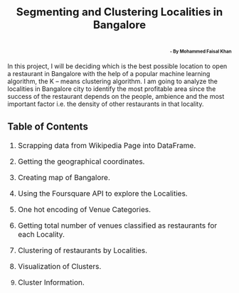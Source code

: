 <h1 align=center><font size = 5>Segmenting and Clustering Localities in Bangalore</font></h1>

<h1 align=right><font size = 1> - By Mohammed Faisal Khan</font></h1>

In this project, I will be deciding which is the best possible location to open a restaurant in Bangalore with the help of a popular machine learning algorithm, the K – means clustering algorithm.  I am going to analyze the localities in Bangalore city to identify the most profitable area since the success of the restaurant depends on the people, ambience and the most important factor i.e. the density of other restaurants in that locality. 

## Table of Contents

<div class="alert alert-block alert-info" style="margin-top: 20px">

<font size = 3>

1.  <a>Scrapping data from Wikipedia Page into DataFrame.</a>

2.  <a>Getting the geographical coordinates.</a>

3.  <a>Creating map of Bangalore.</a>

4.  <a>Using the Foursquare API to explore the Localities.</a>

5.  <a>One hot encoding of Venue Categories.</a> 

6.  <a>Getting total number of venues classified as restaurants for each Locality.</a>

7.  <a>Clustering of restaurants by Localities.</a>

8.  <a>Visualization of Clusters.</a>

9.  <a>Cluster Information.</a>
    
    </font>
    </div>
